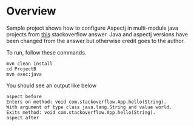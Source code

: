 Overview
==
Sample project shows how to configure Aspectj in multi-module java projects from [this](https://stackoverflow.com/questions/12423965/maven-aspectj-all-steps-to-configure-it) stackoverflow answer. Java and aspectj versions have been changed from the answer but otherwise credit goes to the author.

To run, follow these commands.

```
mvn clean install
cd ProjectB
mvn exec:java
```

You should see an output like below
```
aspect before
Enters on method: void com.stackoverflow.App.hello(String).
With argument of type class java.lang.String and value world.
Exits method: void com.stackoverflow.App.hello(String).
aspect after
```